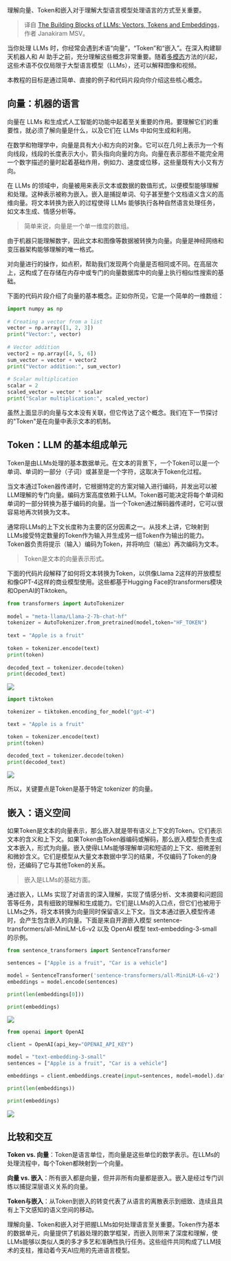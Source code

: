 <!--
title: LLM的构建基石：向量、Token和嵌入
cover: https://cdn.thenewstack.io/media/2024/02/adcb521f-la-rel-easter-kucglbxjh_o-unsplash-1024x683-1.jpg
-->

理解向量、Token和嵌入对于理解大型语言模型处理语言的方式至关重要。

> 译自 [The Building Blocks of LLMs: Vectors, Tokens and Embeddings](https://thenewstack.io/the-building-blocks-of-llms-vectors-tokens-and-embeddings/)，作者 Janakiram MSV。

当你处理 LLMs 时，你经常会遇到术语“向量”，“Token”和“嵌入”。在深入构建聊天机器人和 AI 助手之前，充分理解这些概念非常重要。随着[多模态](https://thenewstack.io/building-ai-driven-applications-with-a-multimodal-approach/)方法的兴起，这些术语不仅仅局限于大型语言模型（LLMs），还可以解释图像和视频。

本教程的目标是通过简单、直接的例子和代码片段向你介绍这些核心概念。

## 向量：机器的语言

向量在 LLMs 和生成式人工智能的功能中起着至关重要的作用。要理解它们的重要性，就必须了解向量是什么，以及它们在 LLMs 中如何生成和利用。

在数学和物理学中，向量是具有大小和方向的对象。它可以在几何上表示为一个有向线段，线段的长度表示大小，箭头指向向量的方向。向量在表示那些不能完全用一个数字描述的量时起着基础作用，例如力、速度或位移，这些量既有大小又有方向。

在 LLMs 的领域中，向量被用来表示文本或数据的数值形式，以便模型能够理解和处理。这种表示被称为嵌入。嵌入是捕捉单词、句子甚至整个文档语义含义的高维向量。将文本转换为嵌入的过程使得 LLMs 能够执行各种自然语言处理任务，如文本生成、情感分析等。

> 简单来说，向量是一个单一维度的数组。

由于机器只能理解数字，因此文本和图像等数据被转换为向量。向量是神经网络和变压器架构能够理解的唯一格式。

对向量进行的操作，如点积，帮助我们发现两个向量是否相同或不同。在高层次上，这构成了在存储在内存中或专门的向量数据库中的向量上执行相似性搜索的基础。

下面的代码片段介绍了向量的基本概念。正如你所见，它是一个简单的一维数组：

```python
import numpy as np
 
# Creating a vector from a list
vector = np.array([1, 2, 3])
print("Vector:", vector)
 
# Vector addition
vector2 = np.array([4, 5, 6])
sum_vector = vector + vector2
print("Vector addition:", sum_vector)
 
# Scalar multiplication
scalar = 2
scaled_vector = vector * scalar
print("Scalar multiplication:", scaled_vector)
```

虽然上面显示的向量与文本没有关联，但它传达了这个概念。我们在下一节探讨的"Token"是在向量中表示文本的机制。

## Token：LLM 的基本组成单元

Token是由LLMs处理的基本数据单元。在文本的背景下，一个Token可以是一个单词、单词的一部分（子词）或甚至是一个字符，这取决于Token化过程。

当文本通过Token器传递时，它根据特定的方案对输入进行编码，并发出可以被LLM理解的专门向量。编码方案高度依赖于LLM。Token器可能决定将每个单词和单词的一部分转换为基于编码的向量。当一个Token通过解码器传递时，它可以很容易地再次转换为文本。

通常将LLMs的上下文长度称为主要的区分因素之一。从技术上讲，它映射到LLMs接受特定数量的Token作为输入并生成另一组Token作为输出的能力。Token器负责将提示（输入）编码为Token，并将响应（输出）再次编码为文本。

> Token是文本的向量表示形式。

下面的代码片段解释了如何将文本转换为Token，以供像Llama 2这样的开放模型和像GPT-4这样的商业模型使用。这些都基于Hugging Face的transformers模块和OpenAI的Tiktoken。

```python
from transformers import AutoTokenizer
 
model = "meta-llama/Llama-2-7b-chat-hf"
tokenizer = AutoTokenizer.from_pretrained(model,token="HF_TOKEN")
 
text = "Apple is a fruit"
 
token = tokenizer.encode(text)
print(token)
 
decoded_text = tokenizer.decode(token)
print(decoded_text)
```

![](https://cdn.thenewstack.io/media/2024/02/a6f7ca16-llama_token-1024x407.png)

```python
import tiktoken

tokenizer = tiktoken.encoding_for_model("gpt-4")

text = "Apple is a fruit"

token = tokenizer.encode(text)
print(token)

decoded_text = tokenizer.decode(token)
print(decoded_text)
```

![](https://cdn.thenewstack.io/media/2024/02/141191d7-tiktoken.png)

所以，关键要点是Token是基于特定 tokenizer 的向量。

## 嵌入：语义空间

如果Token是文本的向量表示，那么嵌入就是带有语义上下文的Token。它们表示文本的含义和上下文。如果Token由Token器编码或解码，那么嵌入模型负责生成文本嵌入，形式为向量。嵌入使得LLMs能够理解单词和短语的上下文、细微差别和微妙含义。它们是模型从大量文本数据中学习的结果，不仅编码了Token的身份，还编码了它与其他Token的关系。

> 嵌入是LLMs的基础方面。

通过嵌入，LLMs 实现了对语言的深入理解，实现了情感分析、文本摘要和问题回答等任务，具有细致的理解和生成能力。它们是LLMs的入口点，但它们也被用于LLMs之外，将文本转换为向量同时保留语义上下文。当文本通过嵌入模型传递时，会产生包含嵌入的向量。下面是来自开源嵌入模型 sentence-transformers/all-MiniLM-L6-v2 以及 OpenAI 模型 text-embedding-3-small 的示例。

```python
from sentence_transformers import SentenceTransformer

sentences = ["Apple is a fruit", "Car is a vehicle"]

model = SentenceTransformer('sentence-transformers/all-MiniLM-L6-v2')
embeddings = model.encode(sentences)

print(len(embeddings[0]))

print(embeddings)
```

![](https://cdn.thenewstack.io/media/2024/02/14d78892-minilm-1020x1024.png)

```python
from openai import OpenAI

client = OpenAI(api_key="OPENAI_API_KEY")

model = "text-embedding-3-small"
sentences = ["Apple is a fruit", "Car is a vehicle"]

embeddings = client.embeddings.create(input=sentences, model=model).data[0].embedding

print(len(embeddings))

print(embeddings)
```

![](https://cdn.thenewstack.io/media/2024/02/31130346-text-ada-1024x899.png)

## 比较和交互

**Token vs. 向量**：Token是语言单位，而向量是这些单位的数学表示。在LLMs的处理流程中，每个Token都映射到一个向量。

**向量 vs. 嵌入**：所有嵌入都是向量，但并非所有向量都是嵌入。嵌入是经过专门训练以捕捉深层语义关系的向量。

**Token与嵌入**：从Token到嵌入的转变代表了从语言的离散表示到细致、连续且具有上下文感知的语义空间的移动。

理解向量、Token和嵌入对于把握LLMs如何处理语言至关重要。Token作为基本的数据单元，向量提供了机器处理的数学框架，而嵌入则带来了深度和理解，使LLMs能够以类似人类的多才多艺和准确性执行任务。这些组件共同构成了LLM技术的支柱，推动着今天AI应用的先进语言模型。
